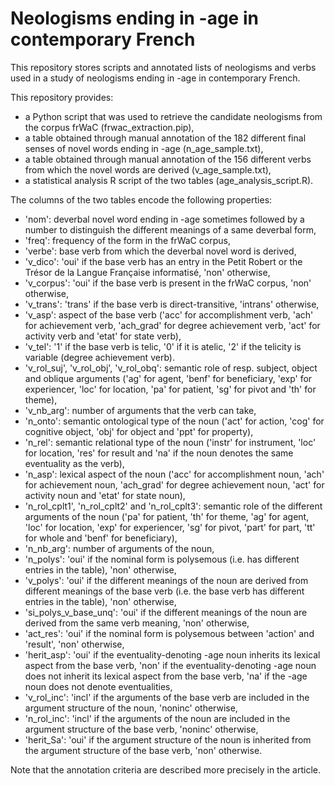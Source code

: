 # Neologisms ending in -age in contemporary French
This repository stores scripts and annotated lists of neologisms and verbs used in a study of neologisms ending in -age in contemporary French.

This repository provides:
- a Python script that was used to retrieve the candidate neologisms from the corpus frWaC (frwac_extraction.pip),
- a table obtained through manual annotation of the 182 different final senses of novel words ending in -age (n_age_sample.txt),
- a table obtained through manual annotation of the 156 different verbs from which the novel words are derived (v_age_sample.txt),
- a statistical analysis R script of the two tables (age_analysis_script.R).

The columns of the two tables encode the following properties:
- 'nom': deverbal novel word ending in -age sometimes followed by a number to distinguish the different meanings of a same deverbal form,
- 'freq': frequency of the form in the frWaC corpus,
- 'verbe': base verb from which the deverbal novel word is derived,
- 'v_dico': 'oui' if the base verb has an entry in the Petit Robert or the Trésor de la Langue Française informatisé, 'non' otherwise,
- 'v_corpus': 'oui' if the base verb is present in the frWaC corpus, 'non' otherwise,
- 'v_trans': 'trans' if the base verb is direct-transitive, 'intrans' otherwise,
- 'v_asp': aspect of the base verb ('acc' for accomplishment verb, 'ach' for achievement verb, 'ach_grad' for degree achievement verb, 'act' for activity verb and 'etat' for state verb),
- 'v_tel': '1' if the base verb is telic, '0' if it is atelic, '2' if the telicity is variable (degree achievement verb).
- 'v_rol_suj', 'v_rol_obj', 'v_rol_obq': semantic role of resp. subject, object and oblique arguments ('ag' for agent, 'benf' for beneficiary, 'exp' for experiencer, 'loc' for location, 'pa' for patient, 'sg' for pivot and 'th' for theme),
- 'v_nb_arg': number of arguments that the verb can take,
- 'n_onto': semantic ontological type of the noun ('act' for action, 'cog' for cognitive object, 'obj' for object and 'ppt' for property),
- 'n_rel': semantic relational type of the noun ('instr' for instrument, 'loc' for location, 'res' for result and 'na' if the noun denotes the same eventuality as the verb),
- 'n_asp': lexical aspect of the noun ('acc' for accomplishment noun, 'ach' for achievement noun, 'ach_grad' for degree achievement noun, 'act' for activity noun and 'etat' for state noun),
- 'n_rol_cplt1', 'n_rol_cplt2' and 'n_rol_cplt3': semantic role of the different arguments of the noun ('pa' for patient, 'th' for theme, 'ag' for agent, 'loc' for location, 'exp' for experiencer, 'sg' for pivot, 'part' for part, 'tt' for whole and 'benf' for beneficiary),
- 'n_nb_arg': number of arguments of the noun,
- 'n_polys': 'oui' if the nominal form is polysemous (i.e. has different entries in the table), 'non' otherwise,
- 'v_polys': 'oui' if the different meanings of the noun are derived from different meanings of the base verb (i.e. the base verb has different entries in the table), 'non' otherwise,
- 'si_polys_v_base_unq': 'oui' if the different meanings of the noun are derived from the same verb meaning, 'non' otherwise,
- 'act_res': 'oui' if the nominal form is polysemous between 'action' and 'result', 'non' otherwise,
- 'herit_asp': 'oui' if the eventuality-denoting -age noun inherits its lexical aspect from the base verb, 'non' if the eventuality-denoting -age noun does not inherit its lexical aspect from the base verb, 'na' if the -age noun does not denote eventualities,
- 'v_rol_inc': 'incl' if the arguments of the base verb are included in the argument structure of the noun, 'noninc' otherwise,
- 'n_rol_inc': 'incl' if the arguments of the noun are included in the argument structure of the base verb, 'noninc' otherwise,
- 'herit_Sa': 'oui' if the argument structure of the noun is inherited from the argument structure of the base verb, 'non' otherwise.

Note that the annotation criteria are described more precisely in the article.

